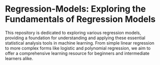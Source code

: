 # Regression-Models: Exploring the Fundamentals of Regression Models
This repository is dedicated to exploring various regression models, providing a foundation for understanding and applying these essential statistical analysis tools in machine learning. From simple linear regression to more complex forms like logistic and polynomial regression, we aim to offer a comprehensive learning resource for beginners and intermediate learners alike.
